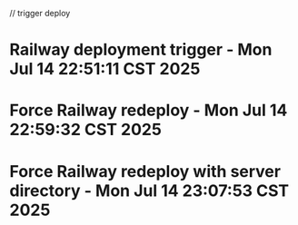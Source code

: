 // trigger deploy
# Railway deployment trigger - Mon Jul 14 22:51:11 CST 2025
# Force Railway redeploy - Mon Jul 14 22:59:32 CST 2025
# Force Railway redeploy with server directory - Mon Jul 14 23:07:53 CST 2025
